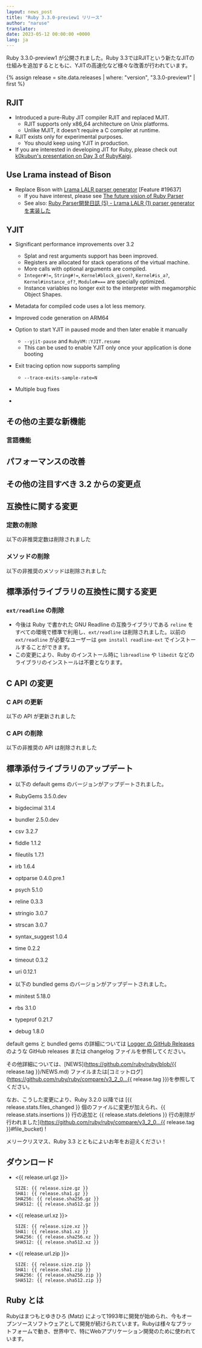 ```yaml
---
layout: news_post
title: "Ruby 3.3.0-preview1 リリース"
author: "naruse"
translator:
date: 2023-05-12 00:00:00 +0000
lang: ja
---
```


Ruby 3.3.0-preview1 が公開されました。Ruby 3.3ではRJITという新たなJITの仕組みを追加するとともに、YJITの高速化など様々な改善が行われています。

{% assign release = site.data.releases | where: "version", "3.3.0-preview1" | first %}

## RJIT

* Introduced a pure-Ruby JIT compiler RJIT and replaced MJIT.
  * RJIT supports only x86\_64 architecture on Unix platforms.
  * Unlike MJIT, it doesn't require a C compiler at runtime.
* RJIT exists only for experimental purposes.
  * You should keep using YJIT in production.
* If you are interested in developing JIT for Ruby, please check out [k0kubun's presentation on Day 3 of RubyKaigi](https://rubykaigi.org/2023/presentations/k0kubun.html#day3).

## Use Lrama instead of Bison

* Replace Bison with [Lrama LALR parser generator](https://github.com/yui-knk/lrama) [Feature #19637]
  * If you have interest, please see [The future vision of Ruby Parser](https://rubykaigi.org/2023/presentations/spikeolaf.html)
  * See also: [Ruby Parser開発日誌 (5) - Lrama LALR (1) parser generatorを実装した](https://yui-knk.hatenablog.com/entry/2023/03/13/101951)


## YJIT

* Significant performance improvements over 3.2
  * Splat and rest arguments support has been improved.
  * Registers are allocated for stack operations of the virtual machine.
  * More calls with optional arguments are compiled.
  * `Integer#!=`, `String#!=`, `Kernel#block_given?`, `Kernel#is_a?`,
    `Kernel#instance_of?`, `Module#===` are specially optimized.
  * Instance variables no longer exit to the interpreter
    with megamorphic Object Shapes.
* Metadata for compiled code uses a lot less memory.
* Improved code generation on ARM64
* Option to start YJIT in paused mode and then later enable it manually
  * `--yjit-pause` and `RubyVM::YJIT.resume`
  * This can be used to enable YJIT only once your application is done booting
* Exit tracing option now supports sampling
  * `--trace-exits-sample-rate=N`
* Multiple bug fixes

*

## その他の主要な新機能

### 言語機能


## パフォーマンスの改善

## その他の注目すべき 3.2 からの変更点

## 互換性に関する変更

### 定数の削除

以下の非推奨定数は削除されました



### メソッドの削除

以下の非推奨のメソッドは削除されました


## 標準添付ライブラリの互換性に関する変更

### `ext/readline` の削除

* 今後は Ruby で書かれた GNU Readline の互換ライブラリである `reline` をすべての環境で標準で利用し、`ext/readline` は削除されました。以前の `ext/readline` が必要なユーザーは `gem install readline-ext` でインストールすることができます。
* この変更により、Ruby のインストール時に `libreadline` や `libedit` などのライブラリのインストールは不要となります。

## C API の変更

### C API の更新

以下の API が更新されました

### C API の削除

以下の非推奨の API は削除されました


## 標準添付ライブラリのアップデート



* 以下の default gems のバージョンがアップデートされました。

* RubyGems 3.5.0.dev
* bigdecimal 3.1.4
* bundler 2.5.0.dev
* csv 3.2.7
* fiddle 1.1.2
* fileutils 1.7.1
* irb 1.6.4
* optparse 0.4.0.pre.1
* psych 5.1.0
* reline 0.3.3
* stringio 3.0.7
* strscan 3.0.7
* syntax_suggest 1.0.4
* time 0.2.2
* timeout 0.3.2
* uri 0.12.1

* 以下の bundled gems のバージョンがアップデートされました。

* minitest 5.18.0
* rbs 3.1.0
* typeprof 0.21.7
* debug 1.8.0



default gems と bundled gems の詳細については [Logger の GitHub Releases](https://github.com/ruby/logger/releases) のような GitHub releases または changelog ファイルを参照してください。


その他詳細については、[NEWS](https://github.com/ruby/ruby/blob/{{ release.tag }}/NEWS.md) ファイルまたは[コミットログ](https://github.com/ruby/ruby/compare/v3_2_0...{{ release.tag }})を参照してください。

なお、こうした変更により、Ruby 3.2.0 以降では [{{ release.stats.files_changed }} 個のファイルに変更が加えられ、{{ release.stats.insertions }} 行の追加と {{ release.stats.deletions }} 行の削除が行われました](https://github.com/ruby/ruby/compare/v3_2_0...{{ release.tag }}#file_bucket) !

メリークリスマス、Ruby 3.3 とともによいお年をお迎えください！

## ダウンロード

* <{{ release.url.gz }}>

      SIZE: {{ release.size.gz }}
      SHA1: {{ release.sha1.gz }}
      SHA256: {{ release.sha256.gz }}
      SHA512: {{ release.sha512.gz }}

* <{{ release.url.xz }}>

      SIZE: {{ release.size.xz }}
      SHA1: {{ release.sha1.xz }}
      SHA256: {{ release.sha256.xz }}
      SHA512: {{ release.sha512.xz }}

* <{{ release.url.zip }}>

      SIZE: {{ release.size.zip }}
      SHA1: {{ release.sha1.zip }}
      SHA256: {{ release.sha256.zip }}
      SHA512: {{ release.sha512.zip }}

## Ruby とは

Rubyはまつもとゆきひろ (Matz) によって1993年に開発が始められ、今もオープンソースソフトウェアとして開発が続けられています。Rubyは様々なプラットフォームで動き、世界中で、特にWebアプリケーション開発のために使われています。
